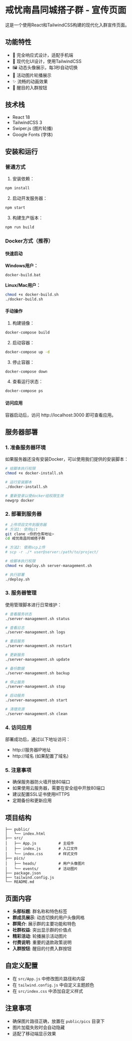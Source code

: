 # 戒忧南昌同城搭子群 - 宣传页面

这是一个使用React和TailwindCSS构建的现代化入群宣传页面。

## 功能特性

- 📱 完全响应式设计，适配手机端
- 🎨 现代化UI设计，使用TailwindCSS
- 🖼️ 动态头像展示，每3秒自动切换
- 📸 活动图片轮播展示
- ✨ 流畅的动画效果
- 💎 醒目的入群按钮

## 技术栈

- React 18
- TailwindCSS 3
- Swiper.js (图片轮播)
- Google Fonts (字体)

## 安装和运行

### 普通方式

1. 安装依赖：
```bash
npm install
```

2. 启动开发服务器：
```bash
npm start
```

3. 构建生产版本：
```bash
npm run build
```

### Docker方式（推荐）

#### 快速启动

**Windows用户：**
```bash
docker-build.bat
```

**Linux/Mac用户：**
```bash
chmod +x docker-build.sh
./docker-build.sh
```

#### 手动操作

1. 构建镜像：
```bash
docker-compose build
```

2. 启动容器：
```bash
docker-compose up -d
```

3. 停止容器：
```bash
docker-compose down
```

4. 查看运行状态：
```bash
docker-compose ps
```

#### 访问应用

容器启动后，访问 http://localhost:3000 即可查看应用。

## 服务器部署

### 1. 准备服务器环境

如果服务器还没有安装Docker，可以使用我们提供的安装脚本：

```bash
# 给脚本执行权限
chmod +x docker-install.sh

# 运行安装脚本
./docker-install.sh

# 重新登录以使docker组权限生效
newgrp docker
```

### 2. 部署到服务器

```bash
# 上传项目文件到服务器
# 方法1: 使用git
git clone <你的仓库地址>
cd 戒忧南昌同城搭子群

# 方法2: 使用scp上传
# scp -r ./* user@server:/path/to/project/

# 给脚本执行权限
chmod +x deploy.sh server-management.sh

# 执行部署
./deploy.sh
```

### 3. 服务器管理

使用管理脚本进行日常维护：

```bash
# 查看服务状态
./server-management.sh status

# 查看日志
./server-management.sh logs

# 重启服务
./server-management.sh restart

# 更新服务
./server-management.sh update

# 备份数据
./server-management.sh backup

# 停止服务
./server-management.sh stop

# 启动服务
./server-management.sh start

# 清理资源
./server-management.sh clean
```

### 4. 访问应用

部署成功后，通过以下地址访问：
- http://服务器IP地址
- http://域名 (如果配置了域名)

### 5. 注意事项

- 确保服务器防火墙开放80端口
- 如果使用云服务器，需要在安全组中开放80端口
- 建议配置SSL证书使用HTTPS
- 定期备份和更新应用

## 项目结构

```
├── public/
│   └── index.html
├── src/
│   ├── App.js          # 主组件
│   ├── index.js        # 入口文件
│   └── index.css       # 样式文件
├── pics/
│   ├── heads/          # 用户头像图片
│   └── events/         # 活动图片
├── package.json
├── tailwind.config.js
└── README.md
```

## 页面内容

- **头部标题**: 群名称和特色标签
- **群成员展示**: 动态切换的用户头像网格
- **群简介**: 展示群的主要功能和特色
- **社群权益**: 突出显示群的价值点
- **精彩活动**: 轮播展示活动图片
- **付费说明**: 重要的退款政策说明
- **入群按钮**: 醒目的付费入群按钮

## 自定义配置

- 在 `src/App.js` 中修改图片路径和内容
- 在 `tailwind.config.js` 中自定义主题颜色
- 在 `src/index.css` 中添加自定义样式

## 注意事项

- 确保图片路径正确，放置在 `public/pics` 目录下
- 图片加载失败时会自动隐藏
- 适配了移动端显示效果 